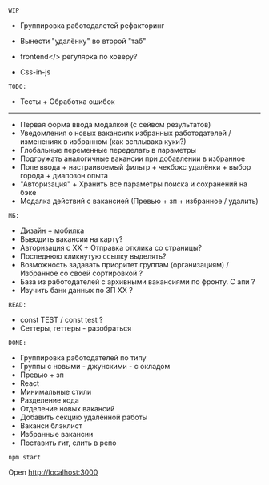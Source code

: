 `WIP`

* Группировка работодалетей рефакторинг

* Вынести "удалёнку" во второй "таб"

* <highlighttext>frontend</> регулярка по ховеру?

* Css-in-js
 
`TODO:`

* Тесты + Обработка ошибок

__________

* Первая форма ввода модалкой (с сейвом результатов)
* Уведомления о новых вакансиях избранных работодателей / изменениях в избранном (как всплываха куки?)
* Глобальные переменные переделать в параметры
* Подгружать аналогичные вакансии при добавлении в избранное
* Поле ввода + настраивоемый фильтр + чекбокс удалёнки + выбор города + диапозон опыта
* "Авторизация" + Хранить все параметры поиска и сохранений на бэке
* Модалка действий с вакансией (Превью + зп + избранное / удалить)

`МБ:`

* Дизайн + мобилка
* Выводить вакансии на карту?
* Авторизация с ХХ + Отправка отклика со страницы?
* Последнюю кликнутую ссылку выделять?
* Возможность задавать приоритет группам (организациям) / Избранное со своей сортировкой ?
* База из работодателей с архивными вакансиями по фронту. С апи ?
* Изучить банк данных по ЗП ХХ ?

`READ:`

* const TEST / const test ?
* Сеттеры, геттеры - разобраться

`DONE:`

* Группировка работодателей по типу
* Группы с новыми - джунскими - с окладом
* Превью + зп
* React
* Минимальные стили
* Разделение кода
* Отделение новых вакансий
* Добавить секцию удалённой работы
* Ваканси блэклист
* Избранные вакансии
* Поставить гит, слить в репо

`npm start`

Open [http://localhost:3000](http://localhost:3000)